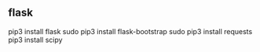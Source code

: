 ## flask
pip3 install flask
sudo pip3 install flask-bootstrap
sudo pip3 install requests
pip3 install scipy